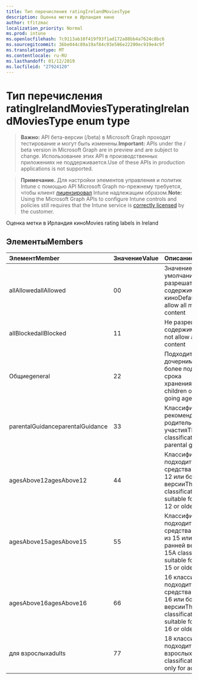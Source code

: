 ```yaml
---
title: Тип перечисления ratingIrelandMoviesType
description: Оценка метки в Ирландия кино
author: tfitzmac
localization_priority: Normal
ms.prod: intune
ms.openlocfilehash: 7c9113ab10f419f93f1ad172a88bb4a7624c8bc6
ms.sourcegitcommit: 36be044c89a19af84c93e586e22200ec919e4c9f
ms.translationtype: MT
ms.contentlocale: ru-RU
ms.lasthandoff: 01/12/2019
ms.locfileid: "27924120"
---
```

# <a name="ratingirelandmoviestype-enum-type"></a><span data-ttu-id="3ba2f-103">Тип перечисления ratingIrelandMoviesType</span><span class="sxs-lookup"><span data-stu-id="3ba2f-103">ratingIrelandMoviesType enum type</span></span>

> <span data-ttu-id="3ba2f-104">**Важно:** API бета-версии (/beta) в Microsoft Graph проходят тестирование и могут быть изменены.</span><span class="sxs-lookup"><span data-stu-id="3ba2f-104">**Important:** APIs under the / beta version in Microsoft Graph are in preview and are subject to change.</span></span> <span data-ttu-id="3ba2f-105">Использование этих API в производственных приложениях не поддерживается.</span><span class="sxs-lookup"><span data-stu-id="3ba2f-105">Use of these APIs in production applications is not supported.</span></span>

> <span data-ttu-id="3ba2f-106">**Примечание.** Для настройки элементов управления и политик Intune с помощью API Microsoft Graph по-прежнему требуется, чтобы клиент [лицензировал](https://go.microsoft.com/fwlink/?linkid=839381) Intune надлежащим образом.</span><span class="sxs-lookup"><span data-stu-id="3ba2f-106">**Note:** Using the Microsoft Graph APIs to configure Intune controls and policies still requires that the Intune service is [correctly licensed](https://go.microsoft.com/fwlink/?linkid=839381) by the customer.</span></span>

<span data-ttu-id="3ba2f-107">Оценка метки в Ирландия кино</span><span class="sxs-lookup"><span data-stu-id="3ba2f-107">Movies rating labels in Ireland</span></span>
## <a name="members"></a><span data-ttu-id="3ba2f-108">Элементы</span><span class="sxs-lookup"><span data-stu-id="3ba2f-108">Members</span></span>
|<span data-ttu-id="3ba2f-109">Элемент</span><span class="sxs-lookup"><span data-stu-id="3ba2f-109">Member</span></span>|<span data-ttu-id="3ba2f-110">Значение</span><span class="sxs-lookup"><span data-stu-id="3ba2f-110">Value</span></span>|<span data-ttu-id="3ba2f-111">Описание</span><span class="sxs-lookup"><span data-stu-id="3ba2f-111">Description</span></span>|
|:---|:---|:---|
|<span data-ttu-id="3ba2f-112">allAllowed</span><span class="sxs-lookup"><span data-stu-id="3ba2f-112">allAllowed</span></span>|<span data-ttu-id="3ba2f-113">0</span><span class="sxs-lookup"><span data-stu-id="3ba2f-113">0</span></span>|<span data-ttu-id="3ba2f-114">Значение по умолчанию, разрешать все содержимое кино</span><span class="sxs-lookup"><span data-stu-id="3ba2f-114">Default value, allow all movies content</span></span>|
|<span data-ttu-id="3ba2f-115">allBlocked</span><span class="sxs-lookup"><span data-stu-id="3ba2f-115">allBlocked</span></span>|<span data-ttu-id="3ba2f-116">1</span><span class="sxs-lookup"><span data-stu-id="3ba2f-116">1</span></span>|<span data-ttu-id="3ba2f-117">Не разрешать любое содержимое кино</span><span class="sxs-lookup"><span data-stu-id="3ba2f-117">Do not allow any movies content</span></span>|
|<span data-ttu-id="3ba2f-118">Общие</span><span class="sxs-lookup"><span data-stu-id="3ba2f-118">general</span></span>|<span data-ttu-id="3ba2f-119">2</span><span class="sxs-lookup"><span data-stu-id="3ba2f-119">2</span></span>|<span data-ttu-id="3ba2f-120">Подходит для дочерними school более подробное срока хранения</span><span class="sxs-lookup"><span data-stu-id="3ba2f-120">Suitable for children of school going age</span></span>|
|<span data-ttu-id="3ba2f-121">parentalGuidance</span><span class="sxs-lookup"><span data-stu-id="3ba2f-121">parentalGuidance</span></span>|<span data-ttu-id="3ba2f-122">3</span><span class="sxs-lookup"><span data-stu-id="3ba2f-122">3</span></span>|<span data-ttu-id="3ba2f-123">Классификация стр рекомендует родительского участия</span><span class="sxs-lookup"><span data-stu-id="3ba2f-123">The PG classification advises parental guidance</span></span>|
|<span data-ttu-id="3ba2f-124">agesAbove12</span><span class="sxs-lookup"><span data-stu-id="3ba2f-124">agesAbove12</span></span>|<span data-ttu-id="3ba2f-125">4</span><span class="sxs-lookup"><span data-stu-id="3ba2f-125">4</span></span>|<span data-ttu-id="3ba2f-126">Классификация 12 a подходит для средства просмотра 12 или более ранней версии</span><span class="sxs-lookup"><span data-stu-id="3ba2f-126">The 12A classification is suitable for viewers of 12 or older</span></span>|
|<span data-ttu-id="3ba2f-127">agesAbove15</span><span class="sxs-lookup"><span data-stu-id="3ba2f-127">agesAbove15</span></span>|<span data-ttu-id="3ba2f-128">5</span><span class="sxs-lookup"><span data-stu-id="3ba2f-128">5</span></span>|<span data-ttu-id="3ba2f-129">Классификация 15A подходит для средства просмотра из 15 или более ранней версии</span><span class="sxs-lookup"><span data-stu-id="3ba2f-129">The 15A classification is suitable for viewers of 15 or older</span></span>|
|<span data-ttu-id="3ba2f-130">agesAbove16</span><span class="sxs-lookup"><span data-stu-id="3ba2f-130">agesAbove16</span></span>|<span data-ttu-id="3ba2f-131">6</span><span class="sxs-lookup"><span data-stu-id="3ba2f-131">6</span></span>|<span data-ttu-id="3ba2f-132">16 классификации подходит для средства просмотра 16 или более ранней версии</span><span class="sxs-lookup"><span data-stu-id="3ba2f-132">The 16 classification is suitable for viewers of 16 or older</span></span>|
|<span data-ttu-id="3ba2f-133">для взрослых</span><span class="sxs-lookup"><span data-stu-id="3ba2f-133">adults</span></span>|<span data-ttu-id="3ba2f-134">7</span><span class="sxs-lookup"><span data-stu-id="3ba2f-134">7</span></span>|<span data-ttu-id="3ba2f-135">18 классификации подходит только для взрослых</span><span class="sxs-lookup"><span data-stu-id="3ba2f-135">The 18 classification, suitable only for adults</span></span>|





